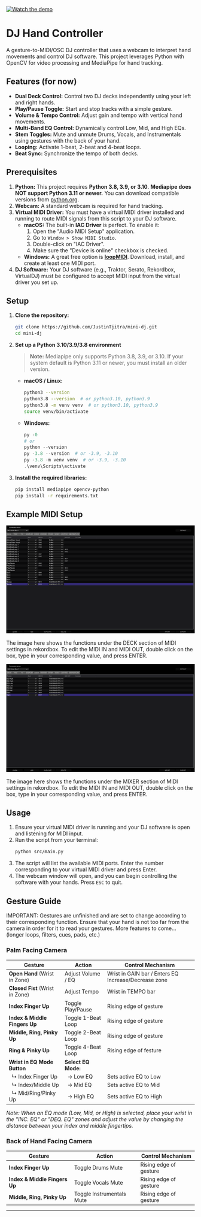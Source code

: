 [![Watch the demo](https://img.youtube.com/vi/HVagoIxUzM0/maxresdefault.jpg)](https://youtu.be/HVagoIxUzM0)

# DJ Hand Controller

A gesture-to-MIDI/OSC DJ controller that uses a webcam to interpret hand movements and control DJ software. This project leverages Python with OpenCV for video processing and MediaPipe for hand tracking.

## Features (for now)

- **Dual Deck Control:** Control two DJ decks independently using your left and right hands.
- **Play/Pause Toggle:** Start and stop tracks with a simple gesture.
- **Volume & Tempo Control:** Adjust gain and tempo with vertical hand movements.
- **Multi-Band EQ Control:** Dynamically control Low, Mid, and High EQs.
- **Stem Toggles:** Mute and unmute Drums, Vocals, and Instrumentals using gestures with the back of your hand.
- **Looping:** Activate 1-beat, 2-beat and 4-beat loops.
- **Beat Sync:** Synchronize the tempo of both decks.

## Prerequisites

1.  **Python:** This project requires **Python 3.8, 3.9, or 3.10**. **Mediapipe does NOT support Python 3.11 or newer.** You can download compatible versions from [python.org](https://www.python.org/downloads/).
2.  **Webcam:** A standard webcam is required for hand tracking.
3.  **Virtual MIDI Driver:** You must have a virtual MIDI driver installed and running to route MIDI signals from this script to your DJ software.
    - **macOS:** The built-in **IAC Driver** is perfect. To enable it:
      1.  Open the "Audio MIDI Setup" application.
      2.  Go to `Window > Show MIDI Studio`.
      3.  Double-click on "IAC Driver".
      4.  Make sure the "Device is online" checkbox is checked.
    - **Windows:** A great free option is [**loopMIDI**](https://www.tobias-erichsen.de/software/loopmidi.html). Download, install, and create at least one MIDI port.
4.  **DJ Software:** Your DJ software (e.g., Traktor, Serato, Rekordbox, VirtualDJ) must be configured to accept MIDI input from the virtual driver you set up.

## Setup

1.  **Clone the repository:**

    ```bash
    git clone https://github.com/JustinTjitra/mini-dj.git
    cd mini-dj
    ```

2.  **Set up a Python 3.10/3.9/3.8 environment**

    > **Note:** Mediapipe only supports Python 3.8, 3.9, or 3.10. If your system default is Python 3.11 or newer, you must install an older version.

    - **macOS / Linux:**
      ```bash
      python3 --version
      python3.8 --version  # or python3.10, python3.9
      python3.8 -m venv venv  # or python3.10, python3.9
      source venv/bin/activate
      ```
    - **Windows:**
      ```powershell
      py -0
      # or
      python --version
      py -3.8 --version  # or -3.9, -3.10
      py -3.8 -m venv venv  # or -3.9, -3.10
      .\venv\Scripts\activate
      ```

3.  **Install the required libraries:**
    ```bash
    pip install mediapipe opencv-python
    pip install -r requirements.txt
    ```

## Example MIDI Setup

![The image here shows the functions under the DECK section of MIDI settings in rekordbox. To edit the MIDI IN and MIDI OUT, double click on the box, type in your corresponding value, and press ENTER.](images/MIDISetup1.png)

The image here shows the functions under the DECK section of MIDI settings in rekordbox. To edit the MIDI IN and MIDI OUT, double click on the box, type in your corresponding value, and press ENTER.

![The image here shows the functions under the MIXER section of MIDI settings in rekordbox. To edit the MIDI IN and MIDI OUT, double click on the box, type in your corresponding value, and press ENTER.](images/MIDISetup2.png)

The image here shows the functions under the MIXER section of MIDI settings in rekordbox. To edit the MIDI IN and MIDI OUT, double click on the box, type in your corresponding value, and press ENTER.

## Usage

1.  Ensure your virtual MIDI driver is running and your DJ software is open and listening for MIDI input.
2.  Run the script from your terminal:
    ```bash
    python src/main.py
    ```
3.  The script will list the available MIDI ports. Enter the number corresponding to your virtual MIDI driver and press Enter.
4.  The webcam window will open, and you can begin controlling the software with your hands. Press `ESC` to quit.

## Gesture Guide

IMPORTANT: Gestures are unfinished and are set to change according to their corresponding function.
Ensure that your hand is not too far from the camera in order for it to read your gestures.
More features to come... (longer loops, filters, cues, pads, etc.)

### Palm Facing Camera

| Gesture                         | Action                | Control Mechanism                                    |
| ------------------------------- | --------------------- | ---------------------------------------------------- |
| **Open Hand** (Wrist in Zone)   | Adjust Volume / EQ    | Wrist in GAIN bar / Enters EQ Increase/Decrease zone |
| **Closed Fist** (Wrist in Zone) | Adjust Tempo          | Wrist in TEMPO bar                                   |
| **Index Finger Up**             | Toggle Play/Pause     | Rising edge of gesture                               |
| **Index & Middle Fingers Up**   | Toggle 1-Beat Loop    | Rising edge of gesture                               |
| **Middle, Ring, Pinky Up**      | Toggle 2-Beat Loop    | Rising edge of gesture                               |
| **Ring & Pinky Up**             | Toggle 4-Beat Loop    | Rising edge of festure                               |
| **Wrist in EQ Mode Button**     | **Select EQ Mode:**   |                                                      |
| &nbsp;&nbsp;↳ Index Finger Up   | &nbsp;&nbsp;→ Low EQ  | Sets active EQ to Low                                |
| &nbsp;&nbsp;↳ Index/Middle Up   | &nbsp;&nbsp;→ Mid EQ  | Sets active EQ to Mid                                |
| &nbsp;&nbsp;↳ Mid/Ring/Pinky Up | &nbsp;&nbsp;→ High EQ | Sets active EQ to High                               |

_Note: When an EQ mode (Low, Mid, or High) is selected, place your wrist in the "INC. EQ" or "DEQ. EQ" zones and adjust the value by changing the distance between your index and middle fingertips._

### Back of Hand Facing Camera

| Gesture                       | Action                    | Control Mechanism      |
| ----------------------------- | ------------------------- | ---------------------- |
| **Index Finger Up**           | Toggle Drums Mute         | Rising edge of gesture |
| **Index & Middle Fingers Up** | Toggle Vocals Mute        | Rising edge of gesture |
| **Middle, Ring, Pinky Up**    | Toggle Instrumentals Mute | Rising edge of gesture |

---
